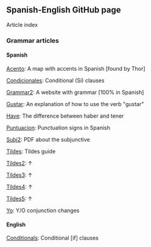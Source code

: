 ## Spanish-English GitHub page
Article index

### Grammar articles

#### Spanish
[Acento](./acento.md): A map with accents in Spanish [found by Thor]


[Condicionales](./condicionales.md): Conditional (Si) clauses


[Grammar2](./grammar2.md): A website with grammar [100% in Spanish]


[Gustar](./gustar.md): An explanation of how to use the verb "gustar"


[Have](./have.md): The difference between haber and tener


[Puntuacion](./puntuacion.md): Punctuation signs in Spanish


[Subj2](./subj2.md): PDF about the subjunctive


[Tildes](./tildes.md): Tildes guide


[Tildes2](./tildes2.md): ↑


[Tildes3](./tildes3.md): ↑


[Tildes4](./tildes4.md): ↑


[Tildes5](./tildes5.md): ↑


[Yo](./yo.md): Y/O conjunction changes

#### English
[Conditionals](./conditionals.md): Conditional [if] clauses


